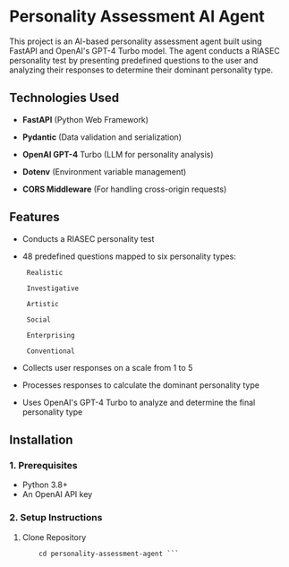 # Personality Assessment AI Agent

This project is an AI-based personality assessment agent built using FastAPI and OpenAI's GPT-4 Turbo model. The agent conducts a RIASEC personality test by presenting predefined questions to the user and analyzing their responses to determine their dominant personality type.

## Technologies Used
* **FastAPI** (Python Web Framework)

* **Pydantic** (Data validation and serialization)

* **OpenAI GPT-4** Turbo (LLM for personality analysis)

* **Dotenv** (Environment variable management)

* **CORS Middleware** (For handling cross-origin requests)

## Features
* Conducts a RIASEC personality test

* 48 predefined questions mapped to six personality types:

       Realistic

       Investigative

       Artistic

       Social

       Enterprising

       Conventional

* Collects user responses on a scale from 1 to 5

* Processes responses to calculate the dominant personality type

* Uses OpenAI's GPT-4 Turbo to analyze and determine the final personality type

## Installation
### 1. Prerequisites 
* Python 3.8+
* An OpenAI API key

### 2. Setup Instructions
1. Clone Repository
   ``` git clone https://github.com/your-repo/personality-assessment-agent.git
       cd personality-assessment-agent ```
   
  

